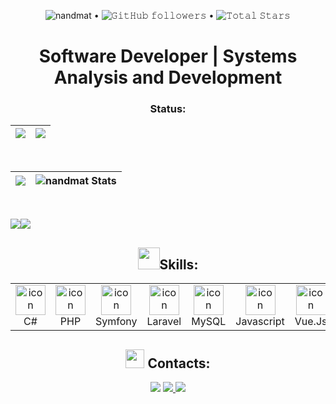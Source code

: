 <p align="center">
  <img src="https://komarev.com/ghpvc/?username=nandmat&color=blue" alt="nandmat"> •  
  <img alt="𝙶𝚒𝚝𝙷𝚞𝚋 𝚏𝚘𝚕𝚕𝚘𝚠𝚎𝚛𝚜" src="https://img.shields.io/github/followers/nandmat?label=Followers&style=social"> •   
  <img src="https://img.shields.io/github/stars/nandmat?label=Stars" alt="𝚃𝚘𝚝𝚊𝚕 𝚂𝚝𝚊𝚛𝚜">
</p>

<div align="center">
  <h1>Software Developer | Systems Analysis and Development</h1>
  <h3>Status:</h3>
</div>


  |![](http://github-profile-summary-cards.vercel.app/api/cards/profile-details?username=nandmat&theme=dark)|![](http://github-profile-summary-cards.vercel.app/api/cards/productive-time?username=nandmat&theme=dark&utcOffset=-3)|
|---|---|
<br> 


|![](https://github-readme-streak-stats.herokuapp.com/?user=nandmat&theme=dark&hide_border=false)|![nandmat Stats](https://github-readme-stats.vercel.app/api?username=nandmat&theme=dark&show_icons=true&hide_border=true&count_private=true)
|---|---|
<br>

![](http://github-profile-summary-cards.vercel.app/api/cards/repos-per-language?username=nandmat&theme=dark)![](http://github-profile-summary-cards.vercel.app/api/cards/most-commit-language?username=nandmat&theme=dark)



<h2 align="center"><img src="https://media.giphy.com/media/tZIxqCNZhC9YKasYf7/giphy.gif" width="35px" height="35px">Skills:</h2>

<table align="center">

  <tr>
     <td align="center" width="96">
      <a href="#macropower-tech">
        <img src="https://cdn.worldvectorlogo.com/logos/c--4.svg" alt="icon" width="48" height="48" />
      </a>
      <br>C#
    </td>
    <td align="center" width="96">
      <a href="#macropower-tech">
        <img src="https://cdn.worldvectorlogo.com/logos/php-1.svg" alt="icon" width="48" height="48" />
      </a>
      <br>PHP
    </td>
    <td align="center" width="96">
      <a href="#macropower-tech">
        <img src="https://symfony.com/logos/symfony_black_03.png" alt="icon" width="48" height="48" />
      </a>
      <br>Symfony
    </td>
    <td align="center" width="96">
      <a href="#macropower-tech">
        <img src="https://cdn.worldvectorlogo.com/logos/laravel-2.svg" alt="icon" width="48" height="48" />
      </a>
      <br>Laravel
    <td align="center" width="96">
        <img src="https://www.vectorlogo.zone/logos/mysql/mysql-official.svg" alt="icon" width="48" height="48" />
      <br>MySQL
    </td>
     <td align="center" width="96">
        <img src="https://cdn.worldvectorlogo.com/logos/javascript-1.svg" alt="icon" width="48" height="48"/>
      <br>Javascript
    </td>
    <td align="center" width="96">
        <img src="https://www.cdnlogo.com/logos/v/69/vue.svg" alt="icon" width="48" height="48"/>
      <br>Vue.Js
    </td>
     <td align="center"  width="96">
        <img src="https://skillicons.dev/icons?i=html" width="48" height="48" alt="HTML" />
      <br>HTML
    </td>
    <td align="center" width="96">
        <img src="https://skillicons.dev/icons?i=css" width="48" height="48" alt="css" />
      <br>CSS
    </td>
    <td align="center" width="96">
      <a href="#git" >
        <img src="https://upload.wikimedia.org/wikipedia/commons/thumb/3/3f/Git_icon.svg/1200px-Git_icon.svg.png" width="48" height="48" alt="Git" />
      </a>
      <br>Git
    </td>
    
</tr>

</table>

<h2 align="center"><img src="https://media.giphy.com/media/mpM654sL8gJumwGmAn/giphy.gif" width="30px" height="30px"> Contacts:</h2>
<div align="center">
  <a href = "mailto:nandersonmatheusmelo@gmail.com"><img src="https://img.shields.io/static/v1?style=for-the-badge&message=Gmail&color=000000&logo=Gmail&logoColor=FFFFFF&label=" target="_blank"></a>
<a id="twitter" href="https://twitter.com/nmmrxxx">
  <img src="https://img.shields.io/static/v1?style=for-the-badge&message=Twitter&color=000000&logo=Twitter&logoColor=FFFFFF&label="/>
</a>
 <a id="linkedin" href="https://www.linkedin.com/in/nanderson-matheus-reis-5b5051147/">
    <img src="https://img.shields.io/static/v1?style=for-the-badge&message=Linkedin&color=000000&logo=Linkedin&logoColor=FFFFFF&label="/>
</a>
</div>

